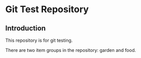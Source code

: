  # Git Test Repository

## Introduction

This repository is for git testing.

There are two item groups in the repository: garden and food.

